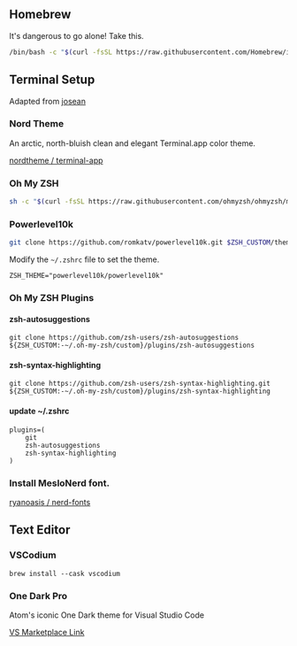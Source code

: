 ## Homebrew

It's dangerous to go alone! Take this.

``` bash
/bin/bash -c "$(curl -fsSL https://raw.githubusercontent.com/Homebrew/install/HEAD/install.sh)"
```

## Terminal Setup

Adapted from [josean](https://www.josean.com/posts/terminal-setup)

### Nord Theme

An arctic, north-bluish clean and elegant Terminal.app color theme.

[nordtheme / terminal-app](https://github.com/nordtheme/terminal-app)

### Oh My ZSH

``` bash
sh -c "$(curl -fsSL https://raw.githubusercontent.com/ohmyzsh/ohmyzsh/master/tools/install.sh)"
```

### Powerlevel10k

``` bash
git clone https://github.com/romkatv/powerlevel10k.git $ZSH_CUSTOM/themes/powerlevel10k
```

Modify the `~/.zshrc` file to set the theme.
```
ZSH_THEME="powerlevel10k/powerlevel10k"
```

### Oh My ZSH Plugins
#### zsh-autosuggestions
```
git clone https://github.com/zsh-users/zsh-autosuggestions ${ZSH_CUSTOM:-~/.oh-my-zsh/custom}/plugins/zsh-autosuggestions
```

#### zsh-syntax-highlighting
```
git clone https://github.com/zsh-users/zsh-syntax-highlighting.git ${ZSH_CUSTOM:-~/.oh-my-zsh/custom}/plugins/zsh-syntax-highlighting
```

#### update ~/.zshrc
```
plugins=(
    git 
    zsh-autosuggestions 
    zsh-syntax-highlighting
)
```

### Install MesloNerd font.

[ryanoasis / nerd-fonts](https://github.com/ryanoasis/nerd-fonts/releases)


## Text Editor

### VSCodium

```
brew install --cask vscodium
```

### One Dark Pro

Atom's iconic One Dark theme for Visual Studio Code

[VS Marketplace Link](https://open-vsx.org/vscode/item?itemName=zhuangtongfa.material-theme)

